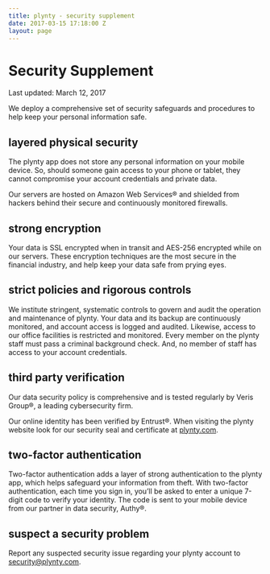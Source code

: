 ```yaml
---
title: plynty - security supplement
date: 2017-03-15 17:18:00 Z
layout: page
---
```


# Security Supplement

Last updated: March 12, 2017

We deploy a comprehensive set of security safeguards and procedures to help keep your personal information safe.

## layered physical security

The plynty app does not store any personal information on your mobile device. So, should someone gain access to your phone or tablet, they cannot compromise your account credentials and private data.

Our servers are hosted on Amazon Web Services® and shielded from hackers behind their secure and continuously monitored firewalls.

## strong encryption

Your data is SSL encrypted when in transit and AES-256 encrypted while on our servers. These encryption techniques are the most secure in the financial industry, and help keep your data safe from prying eyes.

## strict policies and rigorous controls

We institute stringent, systematic controls to govern and audit the operation and maintenance of plynty. Your data and its backup are continuously monitored, and account access is logged and audited. Likewise, access to our office facilities is restricted and monitored. Every member on the plynty staff must pass a criminal background check. And, no member of staff has access to your account credentials.

## third party verification

Our data security policy is comprehensive and is tested regularly by Veris Group®, a leading cybersecurity firm.

Our online identity has been verified by Entrust®.  When visiting the plynty website look for our security seal and certificate at [plynty.com](http://plynty.com).

## two-factor authentication

Two-factor authentication adds a layer of strong authentication to the plynty app, which helps safeguard your information from theft. With two-factor authentication, each time you sign in, you’ll be asked to enter a unique 7-digit code to verify your identity.  The code is sent to your mobile device from our partner in data security, Authy®.

## suspect a security problem

Report any suspected security issue regarding your plynty account to [security@plynty.com](mailto:security@plynty.com).
